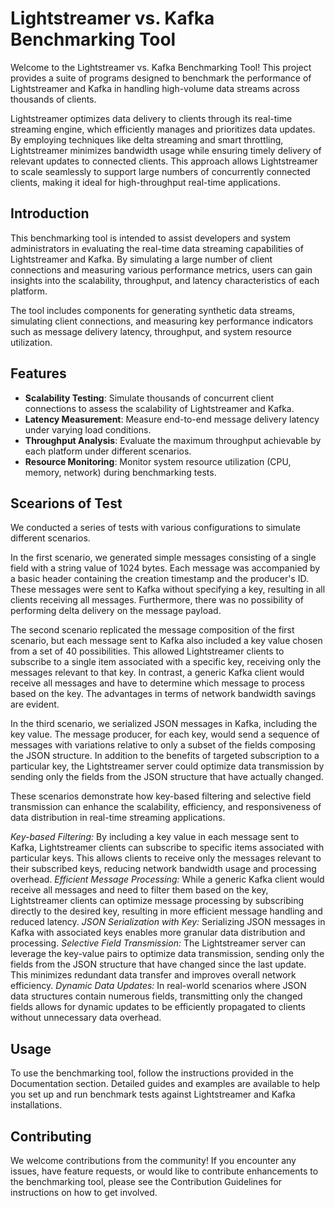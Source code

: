 # Lightstreamer vs. Kafka Benchmarking Tool

Welcome to the Lightstreamer vs. Kafka Benchmarking Tool!
This project provides a suite of programs designed to benchmark the performance of Lightstreamer and Kafka in handling high-volume data streams across thousands of clients.

Lightstreamer optimizes data delivery to clients through its real-time streaming engine, which efficiently manages and prioritizes data updates. By employing techniques like delta streaming and smart throttling, Lightstreamer minimizes bandwidth usage while ensuring timely delivery of relevant updates to connected clients. This approach allows Lightstreamer to scale seamlessly to support large numbers of concurrently connected clients, making it ideal for high-throughput real-time applications.

## Introduction

This benchmarking tool is intended to assist developers and system administrators in evaluating the real-time data streaming capabilities of Lightstreamer and Kafka. By simulating a large number of client connections and measuring various performance metrics, users can gain insights into the scalability, throughput, and latency characteristics of each platform.

The tool includes components for generating synthetic data streams, simulating client connections, and measuring key performance indicators such as message delivery latency, throughput, and system resource utilization.

## Features
* __Scalability Testing__: Simulate thousands of concurrent client connections to assess the scalability of Lightstreamer and Kafka.
* __Latency Measurement__: Measure end-to-end message delivery latency under varying load conditions.
* __Throughput Analysis__: Evaluate the maximum throughput achievable by each platform under different scenarios.
* __Resource Monitoring__: Monitor system resource utilization (CPU, memory, network) during benchmarking tests.

## Scearions of Test

We conducted a series of tests with various configurations to simulate different scenarios.

In the first scenario, we generated simple messages consisting of a single field with a string value of 1024 bytes.
Each message was accompanied by a basic header containing the creation timestamp and the producer's ID.
These messages were sent to Kafka without specifying a key, resulting in all clients receiving all messages.
Furthermore, there was no possibility of performing delta delivery on the message payload.

The second scenario replicated the message composition of the first scenario, but each message sent to Kafka also included a key value chosen from a set of 40 possibilities.
This allowed Lightstreamer clients to subscribe to a single item associated with a specific key, receiving only the messages relevant to that key.
In contrast, a generic Kafka client would receive all messages and have to determine which message to process based on the key.
The advantages in terms of network bandwidth savings are evident.

In the third scenario, we serialized JSON messages in Kafka, including the key value.
The message producer, for each key, would send a sequence of messages with variations relative to only a subset of the fields composing the JSON structure.
In addition to the benefits of targeted subscription to a particular key, the Lightstreamer server could optimize data transmission by sending only the fields from the JSON structure that have actually changed.


These scenarios demonstrate how key-based filtering and selective field transmission can enhance the scalability, efficiency, and responsiveness of data distribution in real-time streaming applications.

*Key-based Filtering:* By including a key value in each message sent to Kafka, Lightstreamer clients can subscribe to specific items associated with particular keys. This allows clients to receive only the messages relevant to their subscribed keys, reducing network bandwidth usage and processing overhead.
*Efficient Message Processing:* While a generic Kafka client would receive all messages and need to filter them based on the key, Lightstreamer clients can optimize message processing by subscribing directly to the desired key, resulting in more efficient message handling and reduced latency.
*JSON Serialization with Key:* Serializing JSON messages in Kafka with associated keys enables more granular data distribution and processing.
*Selective Field Transmission:* The Lightstreamer server can leverage the key-value pairs to optimize data transmission, sending only the fields from the JSON structure that have changed since the last update. This minimizes redundant data transfer and improves overall network efficiency.
*Dynamic Data Updates:* In real-world scenarios where JSON data structures contain numerous fields, transmitting only the changed fields allows for dynamic updates to be efficiently propagated to clients without unnecessary data overhead.

## Usage
To use the benchmarking tool, follow the instructions provided in the Documentation section. Detailed guides and examples are available to help you set up and run benchmark tests against Lightstreamer and Kafka installations.

## Contributing
We welcome contributions from the community! If you encounter any issues, have feature requests, or would like to contribute enhancements to the benchmarking tool, please see the Contribution Guidelines for instructions on how to get involved.